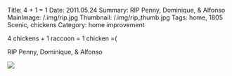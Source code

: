Title: 4 + 1 = 1
Date: 2011.05.24
Summary: RIP Penny, Dominique, & Alfonso
MainImage: /.img/rip.jpg
Thumbnail: /.img/rip_thumb.jpg
Tags: home, 1805 Scenic, chickens
Category: home improvement

4 chickens + 1 raccoon = 1 chicken =(

RIP Penny, Dominique, & Alfonso

<p><img src="/.img/chickens/rip.jpg" class="smallimg" /></p>
